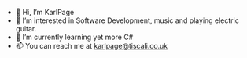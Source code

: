 - 👋 Hi, I’m KarlPage
- 👀 I’m interested in Software Development, music and playing electric guitar.
- 🌱 I’m currently learning yet more C# 
- 📫 You can reach me at karlpage@tiscali.co.uk

<!---
KarlPage/KarlPage is a ✨ special ✨ repository because its `README.md` (this file) appears on your GitHub profile.
You can click the Preview link to take a look at your changes.
--->
